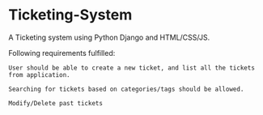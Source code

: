 # Ticketing-System

A Ticketing system using Python Django and HTML/CSS/JS. 

Following requirements fulfilled:

    User should be able to create a new ticket, and list all the tickets from application.

    Searching for tickets based on categories/tags should be allowed. 

    Modify/Delete past tickets
    
    
    
